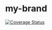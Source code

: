 # my-brand


[![Coverage Status](https://coveralls.io/repos/github/joshwambere/my-brand/badge.svg?branch=Develop)](https://coveralls.io/github/joshwambere/my-brand?branch=Develop)